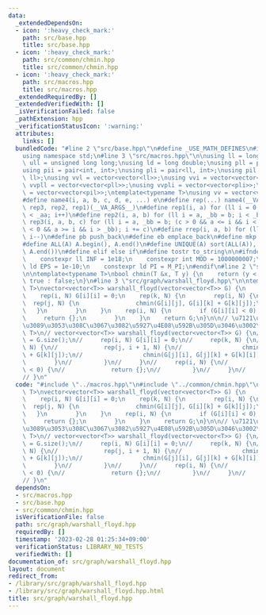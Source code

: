 ```yaml
---
data:
  _extendedDependsOn:
  - icon: ':heavy_check_mark:'
    path: src/base.hpp
    title: src/base.hpp
  - icon: ':heavy_check_mark:'
    path: src/common/chmin.hpp
    title: src/common/chmin.hpp
  - icon: ':heavy_check_mark:'
    path: src/macros.hpp
    title: src/macros.hpp
  _extendedRequiredBy: []
  _extendedVerifiedWith: []
  _isVerificationFailed: false
  _pathExtension: hpp
  _verificationStatusIcon: ':warning:'
  attributes:
    links: []
  bundledCode: "#line 2 \"src/base.hpp\"\n#define _USE_MATH_DEFINES\n#include <bits/stdc++.h>\n\
    using namespace std;\n#line 3 \"src/macros.hpp\"\n\nusing ll = long long;\nusing\
    \ ull = unsigned long long;\nusing ld = long double;\nusing pll = pair<ll, ll>;\n\
    using pii = pair<int, int>;\nusing pli = pair<ll, int>;\nusing pil = pair<int,\
    \ ll>;\nusing vvl = vector<vector<ll>>;\nusing vvi = vector<vector<int>>;\nusing\
    \ vvpll = vector<vector<pll>>;\nusing vvpli = vector<vector<pli>>;\nusing vvpil\
    \ = vector<vector<pil>>;\ntemplate<typename T>\nusing vv = vector<vector<T>>;\n\
    #define name4(i, a, b, c, d, e, ...) e\n#define rep(...) name4(__VA_ARGS__, rep4,\
    \ rep3, rep2, rep1)(__VA_ARGS__)\n#define rep1(i, a) for (ll i = 0, _aa = a; i\
    \ < _aa; i++)\n#define rep2(i, a, b) for (ll i = a, _bb = b; i < _bb; i++)\n#define\
    \ rep3(i, a, b, c) for (ll i = a, _bb = b; (c > 0 && a <= i && i < _bb) or (c\
    \ < 0 && a >= i && i > _bb); i += c)\n#define rrep(i, a, b) for (ll i=(a); i>(b);\
    \ i--)\n#define pb push_back\n#define eb emplace_back\n#define mkp make_pair\n\
    #define ALL(A) A.begin(), A.end()\n#define UNIQUE(A) sort(ALL(A)), A.erase(unique(ALL(A)),\
    \ A.end())\n#define elif else if\n#define tostr to_string\n\n#ifndef CONSTANTS\n\
    \    constexpr ll INF = 1e18;\n    constexpr int MOD = 1000000007;\n    constexpr\
    \ ld EPS = 1e-10;\n    constexpr ld PI = M_PI;\n#endif\n#line 2 \"src/common/chmin.hpp\"\
    \n\ntemplate<typename T>\nbool chmin(T &x, T y) {\n    return (y < x) ? x = y,\
    \ true : false;\n}\n#line 3 \"src/graph/warshall_floyd.hpp\"\n\ntemplate<typename\
    \ T>\nvector<vector<T>> warshall_floyd(vector<vector<T>> G) {\n    ll N = G.size();\n\
    \    rep(i, N) G[i][i] = 0;\n    rep(k, N) {\n        rep(i, N) {\n          \
    \  rep(j, N) {\n                chmin(G[i][j], G[i][k] + G[k][j]);\n         \
    \   }\n        }\n    }\n    rep(i, N) {\n        if (G[i][i] < 0) {\n       \
    \     return {};\n        }\n    }\n    return G;\n}\n\n// \u7121\u5411\u8FBA\u306A\
    \u3089\u3053\u308C\u3067\u3082\u5927\u4E08\u592B\u305D\u3046\u3002\n// template<typename\
    \ T>\n// vector<vector<T>> warshall_floyd(vector<vector<T>> G) {\n//     ll N\
    \ = G.size();\n//     rep(i, N) G[i][i] = 0;\n//     rep(k, N) {\n//         rep(i,\
    \ N) {\n//             rep(j, i + 1, N) {\n//                 chmin(G[i][j], G[i][k]\
    \ + G[k][j]);\n//                 chmin(G[j][i], G[j][k] + G[k][i]);\n//     \
    \        }\n//         }\n//     }\n//     rep(i, N) {\n//         if (G[i][i]\
    \ < 0) {\n//             return {};\n//         }\n//     }\n//     return G;\n\
    // }\n"
  code: "#include \"../macros.hpp\"\n#include \"../common/chmin.hpp\"\n\ntemplate<typename\
    \ T>\nvector<vector<T>> warshall_floyd(vector<vector<T>> G) {\n    ll N = G.size();\n\
    \    rep(i, N) G[i][i] = 0;\n    rep(k, N) {\n        rep(i, N) {\n          \
    \  rep(j, N) {\n                chmin(G[i][j], G[i][k] + G[k][j]);\n         \
    \   }\n        }\n    }\n    rep(i, N) {\n        if (G[i][i] < 0) {\n       \
    \     return {};\n        }\n    }\n    return G;\n}\n\n// \u7121\u5411\u8FBA\u306A\
    \u3089\u3053\u308C\u3067\u3082\u5927\u4E08\u592B\u305D\u3046\u3002\n// template<typename\
    \ T>\n// vector<vector<T>> warshall_floyd(vector<vector<T>> G) {\n//     ll N\
    \ = G.size();\n//     rep(i, N) G[i][i] = 0;\n//     rep(k, N) {\n//         rep(i,\
    \ N) {\n//             rep(j, i + 1, N) {\n//                 chmin(G[i][j], G[i][k]\
    \ + G[k][j]);\n//                 chmin(G[j][i], G[j][k] + G[k][i]);\n//     \
    \        }\n//         }\n//     }\n//     rep(i, N) {\n//         if (G[i][i]\
    \ < 0) {\n//             return {};\n//         }\n//     }\n//     return G;\n\
    // }\n"
  dependsOn:
  - src/macros.hpp
  - src/base.hpp
  - src/common/chmin.hpp
  isVerificationFile: false
  path: src/graph/warshall_floyd.hpp
  requiredBy: []
  timestamp: '2023-02-28 01:25:34+09:00'
  verificationStatus: LIBRARY_NO_TESTS
  verifiedWith: []
documentation_of: src/graph/warshall_floyd.hpp
layout: document
redirect_from:
- /library/src/graph/warshall_floyd.hpp
- /library/src/graph/warshall_floyd.hpp.html
title: src/graph/warshall_floyd.hpp
---
```

